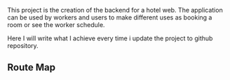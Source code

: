 This project is the creation of the backend for a hotel web. The application can be used by workers and users to make different uses as booking a room or see the worker schedule.

Here I will write what I achieve every time i update the project to github repository.

## Route Map

